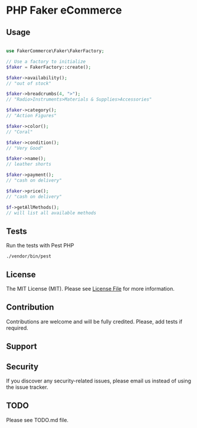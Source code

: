 # PHP Faker eCommerce

## Usage

```php

use FakerCommerce\Faker\FakerFactory;

// Use a factory to initialize
$faker = FakerFactory::create();

$faker->availability();
// "out of stock"

$faker->breadcrumbs(4, ">");
// "Radio>Instruments>Materials & Supplies>Accessories"

$faker->category();
// "Action Figures"

$faker->color();
// "Coral"

$faker->condition();
// "Very Good"

$faker->name();
// leather shorts

$faker->payment();
// "cash on delivery"

$faker->price();
// "cash on delivery"

$f->getAllMethods();
// will list all available methods

```


## Tests

Run the tests with Pest PHP

```shell
./vendor/bin/pest
```

## License

The MIT License (MIT). Please see [License File](LICENSE.md) for more information.

## Contribution

Contributions are welcome and will be fully credited. Please, add tests if required.

## Support

## Security

If you discover any security-related issues, please email us instead of using the issue tracker.

## TODO

Please see TODO.md file.
